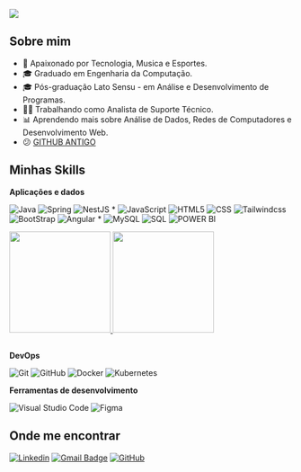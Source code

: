 ![](https://komarev.com/ghpvc/?username=Tassochaves&color=001547)

## Sobre mim
- 🧠​ Apaixonado por Tecnologia, Musica e Esportes.
- 🎓 Graduado em Engenharia da Computação.
- 🎓 Pós-graduação Lato Sensu - em Análise e Desenvolvimento de Programas.
- 👨‍💻 Trabalhando como Analista de Suporte Técnico.
- 📊 Aprendendo mais sobre Análise de Dados, Redes de Computadores e Desenvolvimento Web.
- 😕 [GITHUB ANTIGO](https://github.com/Tasso-chaves)

## Minhas Skills

**Aplicações e dados**

![Java](https://img.shields.io/badge/-Java-333333?style=flat&logo=Java&logoColor=007396)
![Spring](https://img.shields.io/badge/-Spring-333333?style=flat&logo=Spring&logoColor=6CB52D)
![NestJS](https://img.shields.io/badge/-Nestjs-333333?style=flat&logo=Nestjs&logoColor=EA2854)
*
![JavaScript](https://img.shields.io/badge/-JavaScript-333333?style=flat&logo=javascript)
![HTML5](https://img.shields.io/badge/-HTML5-333333?style=flat&logo=HTML5)
![CSS](https://img.shields.io/badge/-CSS-333333?style=flat&logo=CSS3&logoColor=1572B6)
![Tailwindcss](https://img.shields.io/badge/-Tailwindcss-333333?style=flat&logo=tailwindcss&logoColor=1572B6)
![BootStrap](https://img.shields.io/badge/-Bootstrap-333333?style=flat&logo=Bootstrap&logoColor=8411FA)
![Angular](https://img.shields.io/badge/-Angular-333333?style=flat&logo=Angular&logoColor=C3002F)
*
![MySQL](https://img.shields.io/badge/-MySQL-333333?style=flat&logo=mysql)
![SQL](https://img.shields.io/badge/-SQL-0B75C8?style=flat&logo=sql)
![POWER BI](https://img.shields.io/badge/-POWER_BI-EFC42F?style=flat&logo=powerbi)


<a href="https://github.com/Tassochaves" title="Perfil do Tasso">
  <img height="180em" src="https://github-readme-stats.vercel.app/api/top-langs/?username=TassoChaves&layout=donut" />
</a>

<a href="https://github.com/Tassochaves" title="Perfil do Tasso">
  <img height="180em" src="https://github-readme-stats.vercel.app/api?username=Tassochaves&theme=algolia&show_icons=true" />
</a>

##

**DevOps**

![Git](https://img.shields.io/badge/-Git-333333?style=flat&logo=git)
![GitHub](https://img.shields.io/badge/-GitHub-333333?style=flat&logo=github)
![Docker](https://img.shields.io/badge/-Docker-333333?style=flat&logo=Docker&logoColor=1D63ED)
![Kubernetes](https://img.shields.io/badge/-Kubernetes-333333?style=flat&logo=Kubernetes&logoColor=1D63ED)

**Ferramentas de desenvolvimento**

![Visual Studio Code](https://img.shields.io/badge/-Visual%20Studio%20Code-333333?style=flat&logo=visual-studio-code&logoColor=007ACC)
![Figma](https://img.shields.io/badge/-Figma-333333?style=flat&logo=figma&logoColor=007ACC)

## Onde me encontrar

[![Linkedin](https://img.shields.io/badge/-Tassochaves-blue?style=flat-square&logo=Linkedin&logoColor=white&link=https://www.linkedin.com/in/tasso-chaves)](https://www.linkedin.com/in/tasso-chaves)
[![Gmail Badge](https://img.shields.io/badge/-tassochav@gmail.com-006bed?style=flat-square&logo=Gmail&logoColor=white&link=mailto:SEU-EMAIL)](mailto:SEU-EMAIL)
[![GitHub](https://img.shields.io/github/followers/Tassochaves?label=follow&style=social)](https://github.com/Tassochaves)
